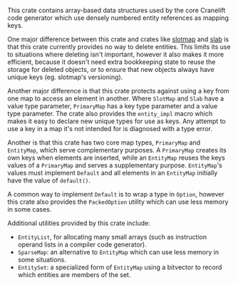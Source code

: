 This crate contains array-based data structures used by the core Cranelift code
generator which use densely numbered entity references as mapping keys.

One major difference between this crate and crates like [slotmap] and [slab]
is that this crate currently provides no way to delete entities. This limits
its use to situations where deleting isn't important, however it also makes
it more efficient, because it doesn't need extra bookkeeping state to reuse
the storage for deleted objects, or to ensure that new objects always have
unique keys (eg. slotmap's versioning).

Another major difference is that this crate protects against using a key from
one map to access an element in another. Where `SlotMap` and `Slab` have a
value type parameter, `PrimaryMap` has a key type parameter and a value type
parameter. The crate also provides the `entity_impl` macro which makes it
easy to declare new unique types for use as keys. Any attempt to use a key in
a map it's not intended for is diagnosed with a type error.

Another is that this crate has two core map types, `PrimaryMap` and
`EntityMap`, which serve complementary purposes. A `PrimaryMap` creates its
own keys when elements are inserted, while an `EntityMap` reuses the keys
values of a `PrimaryMap` and serves a supplementary purpose. `EntityMap`'s
values must implement `Default` and all elements in an `EntityMap` initially
have the value of `default()`.

A common way to implement `Default` is to wrap a type in `Option`, however
this crate also provides the `PackedOption` utility which can use less memory
in some cases.

Additional utilities provided by this crate include:
 - `EntityList`, for allocating many small arrays (such as instruction operand
    lists in a compiler code generator).
 - `SparseMap`: an alternative to `EntityMap` which can use less memory
   in some situations.
 - `EntitySet`: a specialized form of `EntityMap` using a bitvector to
   record which entities are members of the set.

[slotmap]: https://crates.io/crates/slotmap
[slab]: https://crates.io/crates/slab
